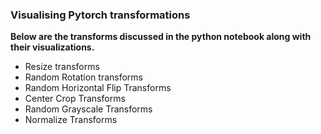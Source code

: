 ### Visualising Pytorch transformations

<strong> Below are the transforms discussed in the python notebook along with their visualizations. </strong>
* Resize transforms
* Random Rotation transforms
* Random Horizontal Flip Transforms
* Center Crop Transforms
* Random Grayscale Transforms
* Normalize Transforms

